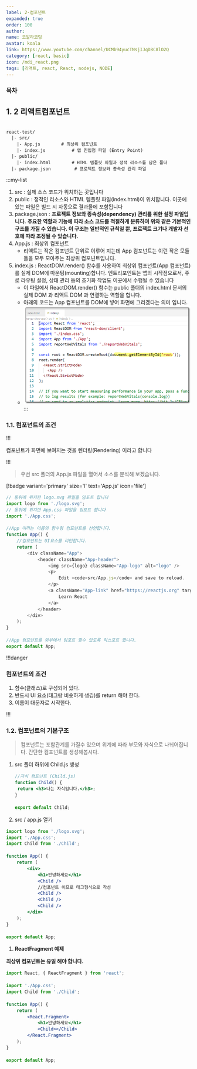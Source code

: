 ```yaml
---
label: 2-컴포넌트
expanded: true
order: 100
author:
name: 코알라코딩
avatar: koala
link: https://www.youtube.com/channel/UCMb94yucTNsjIJqD8C8lO2Q
category: [react, basic]
icon: /mdi_react.png
tags: [리액트, react, React, nodejs, NODE]
---
```


### 목차 <!-- omit in toc -->

## 1. 2 리액트컴포넌트

```text

react-test/
  |- src/
    |- App.js        # 최상위 컴포넌트
    |- index.js          # 앱 진입점 파일 (Entry Point)
  |- public/
    |- index.html        # HTML 템플릿 파일과 정적 리소스를 담은 폴더
  |- package.json         # 프로젝트 정보와 종속성 관리 파일

```

:::my-list

1. src : 실제 소스 코드가 위치하는 곳입니다
2. public : 정적인 리소스와 HTML 템플릿 파일(index.html)이 위치합니다. 이곳에 있는 파일은 빌드 시 자동으로 결과물에 포함됩니다
3. package.json : **프로젝트 정보와 종속성(dependency) 관리를 위한 설정 파일입니다.** **주요한 역할과 기능에 따라 소스 코드를 적절하게 분류하여 위와 같은 기본적인 구조를 가질 수 있습니다. 이 구조는 일반적인 규칙일 뿐, 프로젝트 크기나 개발자 선호에 따라 조정될 수 있습니다.**
4. App.js : 최상위 컴포넌트
   - 리액트는 작은 컴포넌트 단위로 이루어 지는데 App 컴포넌트는 이런 작은 모듈들을 모두 모아주는 최상위 컴포넌트입니다.
5. index.js : ReactDOM.render() 함수를 사용하여 최상위 컴포넌트(App 컴포넌트)를 실제 DOM에 마운팅(mounting)합니다. 엔트리포인트는 앱의 시작점으로서, 주로 라우팅 설정, 상태 관리 등의 초기화 작업도 이곳에서 수행될 수 있습니다
   - 이 파일에서 ReactDOM.render() 함수는 public 폴더의 index.html 문서의 실제 DOM 과 리액트 DOM 과 연결하는 역할을 합니다.
   - 아래의 코드는 App 컴포넌트를 DOM에 넣어 화면에 그리겠다는 의미 입니다.
   - ![index.js](./assets/imgs/2-1.png) :::

### 1.1. 컴포넌트의 조건

!!!

컴포넌트가 화면에 보여지는 것을 렌더링(Rendering) 이라고 합니다

!!!

> 우선 src 폴더의 App.js 파일을 열어서 소스를 분석해 보겠습니다.

[!badge variant='primary' size='l' text='App.js' icon='file']

```js
// 동위에 위치한 logo.svg 파일을 임포트 합니다
import logo from './logo.svg';
// 동위에 위치한 App.css 파일을 임포트 합니다
import './App.css';

//App 이라는 이름의 함수형 컴포넌트를 선언합니다.
function App() {
	//컴포넌트는 UI요소를 리턴합니다.
	return (
		<div className="App">
			<header className="App-header">
				<img src={logo} className="App-logo" alt="logo" />
				<p>
					Edit <code>src/App.js</code> and save to reload.
				</p>
				<a className="App-link" href="https://reactjs.org" target="_blank" rel="noopener noreferrer">
					Learn React
				</a>
			</header>
		</div>
	);
}

//App 컴포넌트를 외부에서 임포트 할수 있도록 익스포트 합니다.
export default App;
```

!!!danger

### 컴포넌트의 조건 <!-- omit in toc -->

1.  함수(클래스)로 구성되어 있다.
2.  반드시 UI 요소(태그랑 비슷하게 생김)를 return 해야 한다.
3.  이름이 대문자로 시작한다.

!!!

### 1.2. 컴포넌트의 기본구조

> 컴포넌트는 포함관계를 가질수 있으며 위계에 따라 부모와 자식으로 나뉘어집니다. 간단한 컴포넌트를 생성해봅시다.

1. src 폴더 하위에 Child.js 생성

   ```jsx
   //자식 컴포넌트 (Child.js)
   function Child() {
   	return <h3>나는 자식입니다.</h3>;
   }

   export default Child;
   ```

2. src / app.js 열기

```jsx
import logo from './logo.svg';
import './App.css';
import Child from './Child';

function App() {
	return (
		<div>
			<h1>안녕하세요</h1>
			<Child />
			//컴포넌트 이므로 태그형식으로 작성
			<Child />
			<Child />
			<Child />
		</div>
	);
}

export default App;
```

1. **ReactFragment 예제**

**최상위 컴포넌트는 유일 해야 합니다.**

```jsx
import React, { ReactFragment } from 'react';

import './App.css';
import Child from './Child';

function App() {
	return (
		<React.Fragment>
			<h1>안녕하세요</h1>
			<Child></Child>
		</React.Fragment>
	);
}

export default App;
```

